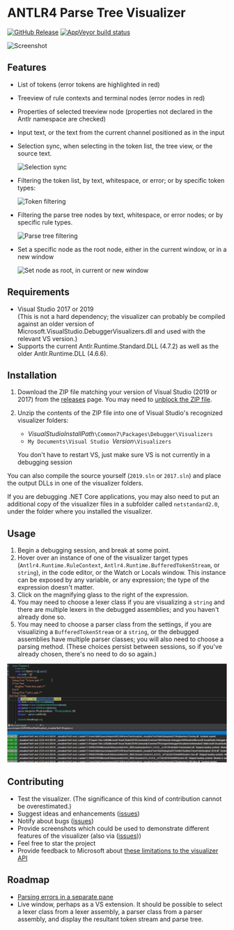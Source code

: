 # ANTLR4 Parse Tree Visualizer

[![GitHub Release](https://img.shields.io/github/release/zspitz/antlr4parsetreevisualizer?style=flat&max-age=86400)](https://github.com/zspitz/ANTLR4ParseTreeVisualizer/releases) [![AppVeyor build status](https://img.shields.io/appveyor/ci/zspitz/antlr4parsetreevisualizer?style=flat&max-age=86400)](https://ci.appveyor.com/project/zspitz/antlr4parsetreevisualizer)

![Screenshot](screenshot.png)

## Features

* List of tokens (error tokens are highlighted in red)
* Treeview of rule contexts and terminal nodes (error nodes in red)
* Properties of selected treeview node (properties not declared in the Antlr namespace are checked)
* Input text, or the text from the current channel positioned as in the input
* Selection sync, when selecting in the token list, the tree view, or the source text.

  ![Selection sync](selection-sync.gif)

* Filtering the token list, by text, whitespace, or error; or by specific token types:

  ![Token filtering](token-filtering.gif)

* Filtering the parse tree nodes by text, whitespace, or error nodes; or by specific rule types.

  ![Parse tree filtering](parse-tree-filtering.gif)

* Set a specific node as the root node, either in the current window, or in a new window

  ![Set node as root, in current or new window](set-root.gif)

## Requirements

* Visual Studio 2017 or 2019  
  (This is not a hard dependency; the visualizer can probably be compiled against an older version of Microsoft.VisualStudio.DebuggerVisualizers.dll and used with the relevant VS version.)
* Supports the current Antlr.Runtime.Standard.DLL (4.7.2) as well as the older Antlr.Runtime.DLL (4.6.6).

## Installation

1. Download the ZIP file matching your version of Visual Studio (2019 or 2017) from the [releases](https://github.com/zspitz/ANTLR4ParseTreeVisualizer/releases) page. You may need to [unblock the ZIP file](https://github.com/zspitz/ExpressionToString/wiki/Troubleshooting-visualizer-installation).
2. Unzip the contents of the ZIP file into one of Visual Studio's recognized visualizer folders:

    * _VisualStudioInstallPath_`\Common7\Packages\Debugger\Visualizers`
    * `My Documents\Visual Studio `_Version_`\Visualizers`

    You don't have to restart VS, just make sure VS is not currently in a debugging session

You can also compile the source yourself (`2019.sln` or `2017.sln`) and place the output DLLs in one of the visualizer folders.

If you are debugging .NET Core applications, you may also need to put an additional copy of the visualizer files in a subfolder called `netstandard2.0`, under the folder where you installed the visualizer.

## Usage

1. Begin a debugging session, and break at some point.
2. Hover over an instance of one of the visualizer target types (`Antlr4.Runtime.RuleContext`, `Antlr4.Runtime.BufferedTokenStream`, or `string`), in the code editor, or the Watch or Locals window. This instance can be exposed by any variable, or any expression; the type of the expression doesn't matter.
3. Click on the magnifying glass to the right of the expression.
4. You may need to choose a lexer class if you are visualizing a `string` and there are multiple lexers in the debugged assemblies; and you haven't already done so.
5. You may need to choose a parser class from the settings, if you are visualizing a `BufferedTokenStream` or a `string`, or the debugged assemblies have multiple parser classes; you will also need to choose a parsing method. (These choices persist between sessions, so if you've already chosen, there's no need to do so again.)

  ![Visualizing a string](visualize-string.gif)

## Contributing

* Test the visualizer. (The significance of this kind of contribution cannot be overestimated.)
* Suggest ideas and enhancements ([issues](https://github.com/zspitz/ANTLR4ParseTreeVisualizer/issues/new))
* Notify about bugs ([issues](https://github.com/zspitz/ANTLR4ParseTreeVisualizer/issues/new))
* Provide screenshots which could be used to demonstrate different features of the visualizer (also via ([issues](https://github.com/zspitz/ANTLR4ParseTreeVisualizer/issues/new)))
* Feel free to star the project
* Provide feedback to Microsoft about [these limitations to the visualizer API](https://github.com/zspitz/ExpressionToString/wiki/External-issues)

## Roadmap

* [Parsing errors in a separate pane](https://github.com/zspitz/ANTLR4ParseTreeVisualizer/issues/24)
* Live window, perhaps as a VS extension. It should be possible to select a lexer class from a lexer assembly, a parser class from a parser assembly, and display the resultant token stream and parse tree.
